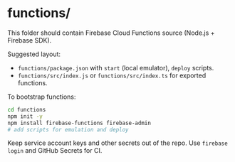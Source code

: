 # functions/

This folder should contain Firebase Cloud Functions source (Node.js + Firebase SDK).

Suggested layout:
- `functions/package.json` with `start` (local emulator), `deploy` scripts.
- `functions/src/index.js` or `functions/src/index.ts` for exported functions.

To bootstrap functions:

```bash
cd functions
npm init -y
npm install firebase-functions firebase-admin
# add scripts for emulation and deploy
```

Keep service account keys and other secrets out of the repo. Use `firebase login` and GitHub Secrets for CI.

